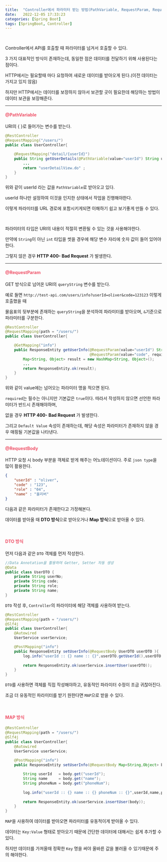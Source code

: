 ```yaml
---
title:  "Controller에서 파라미터 받는 방법(PathVariable, RequestParam, RequestBody)"
date:   2022-12-05 17:33:23
categories: [Spring Boot]
tags: [SpringBoot, Controller]
---
```

<br>

Controller에서 API를 호출할 때 파라미터를 넘겨서 호출할 수 있다.

3 가지 대표적인 방식이 존재하는데, 동일한 점은 데이터를 전달하기 위해 사용된다는 점이다.

HTTP에서는 필요할때 마다 요청하여 새로운 데이터를 받아오게 된다.(이전 데이터는 가지고 있지 않음)

하지만 HTTP에서는 데이터를 보장하지 않아서 보관할 곳이 필요한데 해당하는 방법이 데이터 보관을 보장해준다.

---

#### **<span style="color:#ef5369">@PathVariable</span>**

URI의 { }로 들어가는 변수를 받는다.

```java
@RestController
@RequestMapping("/users/")
public class UserController{

    @RequestMapping("detail/{userId}")
    public String getUserDetails(@PathVariable(value="userId") String userId){
        ...
        return "userDetailView.do" ; 
    }
}
```

위와 같이 userId 라는 값을 `PathVariable`로 받아오고 있다. 

userId 하나만 설정하여 이것을 인지한 상태에서 작업을 진행해야한다.

이렇게 파라미터를 URL 경로에 포함시키게되면 이해하기 쉽고 보기좋게 만들 수 있다.

<br>

파라미터의 타입은 URI의 내용이 적절히 변환될 수 있는 것을 사용해야한다.

만약에 `String`이 아닌 `int` 타입을 썻을 경우에 해당 변수 자리에 숫자 값이 들어 있어야 한다. 

그렇지 않은 경우 **HTTP 400- Bad Request** 가 발생한다.

---

#### **<span style="color:#ef5369">@RequestParam</span>**

GET 방식으로 넘어온 URI의 `queryString` 변수를 받는다.

예로 들면 `http://test-api.com/users/info?userId=oliver&code=123123` 이렇게 호출했을 때

물음표의 뒷부분에 존재하는 `queryString`을 분석하여 파라미터를 받아오며, `&`기준으로 파라미터를 구분한다.

```java
@RestController
@RequestMapping(path = "/users/")
public class UserController{

    @GetMapping("info")
    public ResponseEntity getUserInfo(@RequestParam(value="userId") String userId,
                                      @RequestParam(value="code", required=false) String code ){
    	Map<String, Object> result = new HashMap<String, Object>();
        ...                          
        return ResponseEntity.ok(result);         
    }
}
```

위와 같이 value에는 넘어오는 파라미터 명을 적으면 된다.

`required`는 필수는 아니지만 기본값은 `true`이다. 따라서 작성하지 않으면 선언한 파라미터가 반드시 존재해야하며,

없을 경우 **HTTP 400- Bad Request** 가 발생한다.

그리고 `Default Value` 속성이 존재하는데, 해당 속성은 파라미터가 존재하지 않을 경우 매핑될 기본값을 나타낸다.

---

#### **<span style="color:#ef5369">@RequestBody</span>**

HTTP 요청 시 body 부분을 객체로 받게 해주는 어노테이션이다. 주로 `json type`을 많이 활용한다.

```json
{
    "userId" : "oliver",
    "code" : "123",
    "role" : "04",
    "name" : "올리버"
}
```

다음과 같은 파라미터가 존재한다고 가정해본다.

데이터를 받아올 때 **DTO 방식**으로 받아오거나 **Map 방식**으로 받아올 수 있다.

<br>

#### **<span style="color:#ef5369">DTO 방식</span>**

먼저 다음과 같은 `DTO` 객체를 먼저 작성한다.

```java
//Data Annotation을 활용하여 Getter, Setter 자동 생성
@Data
public class UserDTO {
    private String userNo;
    private String code;
    private String role;
    private String name;
}
```

`DTO` 작성 후, `Controller`의 파라미터에 해당 객체를 사용하여 받는다.

```java
@RestController
@RequestMapping(path = "/users/")
@Slf4j
public class UserController{
    @Autowired
    UserService userService;

    @PostMapping("info")
    public ResponseEntity setUserInfo(@RequestBody UserDTO userDTO ){      
        log.info("userId :: {} name :: {}",userDTO.getUserId(),userDTO.getName());
        
        return ResponseEntity.ok(userService.insertUser(userDTO));         
    }
}
```

`DTO`를 사용하면 객체를 직접 작성해야하고, 유동적인 파라미터 수정이 조금 귀찮아진다.

조금 더 유동적인 파라미터를 받기 원한다면 `MAP`으로 받을 수 있다.

<br>

#### **<span style="color:#ef5369">MAP 방식</span>**

```java
@RestController
@RequestMapping(path = "/users/")
@Slf4j
public class UserController{
    @Autowired
    UserService userService;

    @PostMapping("info")
    public ResponseEntity setUserInfo(@RequestBody Map<String,Object> body ){  
    	
        String userId   = body.get("userId");
        String name     = body.get("name");
        String phoneNum = body.get("phoneNum");
        
        log.info("userId :: {} name :: {} phoneNum :: {}",userId,name,phoneNum);
        
        return ResponseEntity.ok(userService.insertUser(body));         
    }
}
```

`MAP`을 사용하여 데이터를 받아오면 파라미터를 유동적이게 받아올 수 있다. 

데이터는 `Key:Value` 형태로 받아오기 때문에 간단한 데이터에 대해서는 쉽게 추가할 수 있다.

하지만 데이터를 가져올때 정확한 `Key` 명을 써야 올바른 값을 불러올 수 있기때문에 주의 해야한다.